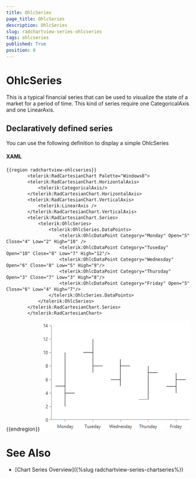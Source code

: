 ```yaml
---
title: OhlcSeries
page_title: OhlcSeries
description: OhlcSeries
slug: radchartview-series-ohlcseries
tags: ohlcseries
published: True
position: 0
---
```


# OhlcSeries



This is a typical financial series that can be used to visualize the state of a market for a period of time. This kind of series require one CategoricalAxis and one LinearAxis.

## Declaratively defined series

You can use the following definition to display a simple OhlcSeries

#### XAML
	{{region radchartview-ohlcseries}}
            <telerik:RadCartesianChart Palette="Windows8">
            <telerik:RadCartesianChart.HorizontalAxis>
                <telerik:CategoricalAxis/>
            </telerik:RadCartesianChart.HorizontalAxis>
            <telerik:RadCartesianChart.VerticalAxis>
                <telerik:LinearAxis />
            </telerik:RadCartesianChart.VerticalAxis>
            <telerik:RadCartesianChart.Series>
                <telerik:OhlcSeries>
                    <telerik:OhlcSeries.DataPoints>
                        <telerik:OhlcDataPoint Category="Monday" Open="5" Close="4" Low="2" High="10" />
                        <telerik:OhlcDataPoint Category="Tuseday" Open="10" Close="8" Low="7" High="12"/>
                        <telerik:OhlcDataPoint Category="Wednesday" Open="6" Close="8" Low="5" High="9"/>
                        <telerik:OhlcDataPoint Category="Thursday" Open="3" Close="7" Low="3" High="8"/>
                        <telerik:OhlcDataPoint Category="Friday" Open="5" Close="6" Low="4" High="7"/>
                    </telerik:OhlcSeries.DataPoints>
                </telerik:OhlcSeries>
            </telerik:RadCartesianChart.Series>
            </telerik:RadCartesianChart>
{{endregion}}
![radchartview-series-ohlcseries](images/radchartview-series-ohlcseries.png)

# See Also

 * [Chart Series Overview]({%slug radchartview-series-chartseries%})
